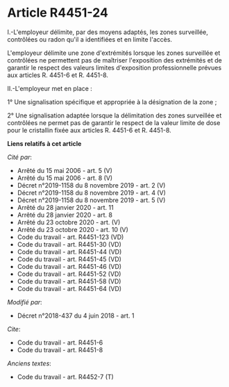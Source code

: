 # Article R4451-24

I.-L'employeur délimite, par des moyens adaptés, les zones surveillée, contrôlées ou radon qu'il a identifiées et en limite
l'accès. 

L'employeur délimite une zone d'extrémités lorsque les zones surveillée et contrôlées ne permettent pas de maîtriser
l'exposition des extrémités et de garantir le respect des valeurs limites d'exposition professionnelle prévues aux articles
R. 4451-6 et R. 4451-8. 

II.-L'employeur met en place : 

1° Une signalisation spécifique et appropriée à la désignation de la zone ; 

2° Une signalisation adaptée lorsque la délimitation des zones surveillée et contrôlées ne permet pas de garantir le respect
de la valeur limite de dose pour le cristallin fixée aux articles R. 4451-6 et R. 4451-8.

**Liens relatifs à cet article**

_Cité par_:

  - Arrêté du 15 mai 2006 - art. 5 (V)
  - Arrêté du 15 mai 2006 - art. 8 (V)
  - Décret n°2019-1158 du 8 novembre 2019 - art. 2 (V)
  - Décret n°2019-1158 du 8 novembre 2019 - art. 4 (V)
  - Décret n°2019-1158 du 8 novembre 2019 - art. 5 (V)
  - Arrêté du 28 janvier 2020 - art. 11
  - Arrêté du 28 janvier 2020 - art. 8
  - Arrêté du 23 octobre 2020 - art. (V)
  - Arrêté du 23 octobre 2020 - art. 10 (V)
  - Code du travail - art. R4451-123 (VD)
  - Code du travail - art. R4451-30 (VD)
  - Code du travail - art. R4451-44 (VD)
  - Code du travail - art. R4451-45 (VD)
  - Code du travail - art. R4451-46 (VD)
  - Code du travail - art. R4451-52 (VD)
  - Code du travail - art. R4451-58 (VD)
  - Code du travail - art. R4451-64 (VD)

_Modifié par_:

  - Décret n°2018-437 du 4 juin 2018 - art. 1

_Cite_:

  - Code du travail - art. R4451-6
  - Code du travail - art. R4451-8

_Anciens textes_:

  - Code du travail - art. R4452-7 (T)
